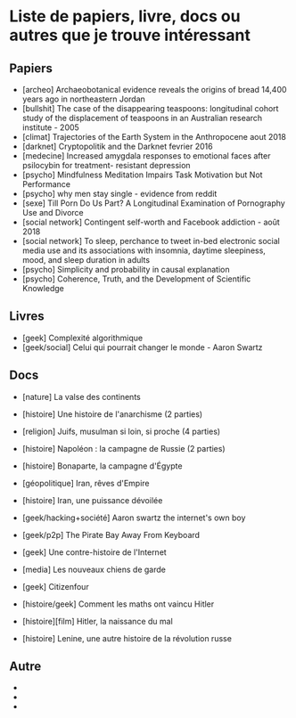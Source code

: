 # Liste de papiers, livre, docs ou autres que je trouve intéressant

## Papiers

- [archeo] Archaeobotanical evidence reveals the origins of bread 14,400 years ago in northeastern Jordan
- [bullshit] The case of the disappearing teaspoons: longitudinal cohort study of the displacement of teaspoons in an Australian research institute - 2005
- [climat] Trajectories of the Earth System in the Anthropocene aout 2018
- [darknet] Cryptopolitik and the Darknet fevrier 2016
- [medecine] Increased amygdala responses to emotional faces after psilocybin for treatment- resistant depression
- [psycho] Mindfulness Meditation Impairs Task Motivation but Not Performance
- [psycho] why men stay single - evidence from reddit
- [sexe] Till Porn Do Us Part? A Longitudinal Examination of Pornography Use and Divorce
- [social network] Contingent self-worth and Facebook addiction - août 2018
- [social network] To sleep, perchance to tweet in-bed electronic social media use and its associations with insomnia, daytime sleepiness, mood, and sleep duration in adults
- [psycho] Simplicity and probability in causal explanation 
- [psycho] Coherence, Truth, and the Development of Scientific Knowledge

## Livres

- [geek] Complexité algorithmique
- [geek/social] Celui qui pourrait changer le monde - Aaron Swartz

## Docs

- [nature] La valse des continents
- [histoire] Une histoire de l'anarchisme (2 parties)
- [religion] Juifs, musulman si loin, si proche (4 parties)
- [histoire] Napoléon : la campagne de Russie (2 parties)
- [histoire] Bonaparte, la campagne d'Égypte
- [géopolitique] Iran, rêves d'Empire
- [histoire] Iran, une puissance dévoilée
- [geek/hacking+société] Aaron swartz the internet's own boy 
- [geek/p2p] The Pirate Bay Away From Keyboard
- [geek] Une contre-histoire de l'Internet
- [media] Les nouveaux chiens de garde
- [geek] Citizenfour

- [histoire/geek] Comment les maths ont vaincu Hitler
- [histoire][film] Hitler, la naissance du mal
- [histoire] Lenine, une autre histoire de la révolution russe 

## Autre

-
- 
- 
